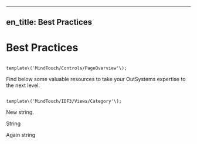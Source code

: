 *** ** * ** ***

en\_title: Best Practices
--------------------------

Best Practices
==============

```

template\('MindTouch/Controls/PageOverview'\);
```

Find below some valuable resources to take your OutSystems expertise to the next level.

```

template\('MindTouch/IDF3/Views/Category'\);
```

New string.

String

Again string


